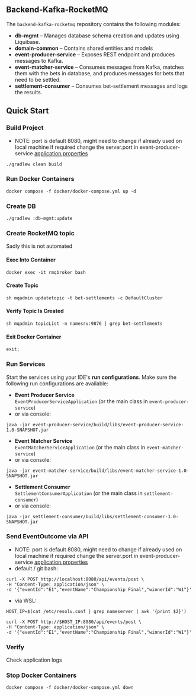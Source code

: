 ## Backend-Kafka-RocketMQ
The `backend-kafka-rocketmq` repository contains the following modules:

- **db-mgmt** – Manages database schema creation and updates using Liquibase.
- **domain-common** – Contains shared entities and models
- **event-producer-service** – Exposes REST endpoint and produces messages to Kafka.
- **event-matcher-service** – Consumes messages from Kafka, matches them with the bets in database, and produces messages for bets that need to be settled.
- **settlement-consumer** – Consumes bet-settlement messages and logs the results.

## Quick Start

### Build Project
- NOTE: port is default 8080, might need to change if already used on local machine
  if required change the server.port in event-producer-service [application.properties](./event-producer-service/src/main/resources/application.properties)
```
./gradlew clean build
```

### Run Docker Containers
```
docker compose -f docker/docker-compose.yml up -d
```

### Create DB
```
./gradlew :db-mgmt:update
```
### Create RocketMQ topic
Sadly this is not automated

#### Exec Into Container
```
docker exec -it rmqbroker bash
```
#### Create Topic
```
sh mqadmin updatetopic -t bet-settlements -c DefaultCluster
```
#### Verify Topic Is Created
```
sh mqadmin topicList -n namesrv:9876 | grep bet-settlements
```
#### Exit Docker Container
```
exit;
```

### Run Services
Start the services using your IDE's **run configurations**. Make sure the following run configurations are available:
- **Event Producer Service**  
  `EventProducerServiceApplication` (or the main class in `event-producer-service`)
- or via console:
```
java -jar event-producer-service/build/libs/event-producer-service-1.0-SNAPSHOT.jar
```
- **Event Matcher Service**  
  `EventMatcherServiceApplication` (or the main class in `event-matcher-service`)
- or via console:
```
java -jar event-matcher-service/build/libs/event-matcher-service-1.0-SNAPSHOT.jar
```
- **Settlement Consumer**  
  `SettlementConsumerApplication` (or the main class in `settlement-consumer`)
- or via console:
```
java -jar settlement-consumer/build/libs/settlement-consumer-1.0-SNAPSHOT.jar
```

### Send EventOutcome via API
- NOTE: port is default 8080, might need to change if already used on local machine
  if required change the server.port in event-producer-service [application.properties](./event-producer-service/src/main/resources/application.properties)
- default / git bash:
```
curl -X POST http://localhost:8080/api/events/post \
-H "Content-Type: application/json" \
-d '{"eventId":"E1","eventName":"Championship Final","winnerId":"W1"}'
```
- via WSL:
```
HOST_IP=$(cat /etc/resolv.conf | grep nameserver | awk '{print $2}')
```
```
curl -X POST http://$HOST_IP:8080/api/events/post \
-H "Content-Type: application/json" \
-d '{"eventId":"E1","eventName":"Championship Final","winnerId":"W1"}'
```
### Verify
Check application logs

### Stop Docker Containers
```
docker compose -f docker/docker-compose.yml down
```
